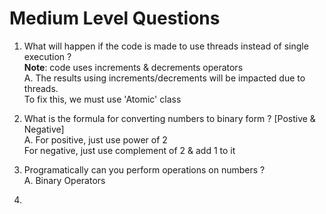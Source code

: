 # Medium Level Questions

1. What will happen if the code is made to use threads instead of single execution ? <br>
   **Note**: code uses increments & decrements operators <br>
A. The results using increments/decrements will be impacted due to threads. <br>
  To fix this, we must use 'Atomic' class

2. What is the formula for converting numbers to binary form ? [Postive & Negative] <br>
A. For positive, just use power of 2 <br>
   For negative, just use complement of 2 & add 1 to it <br>

3. Programatically can you perform operations on numbers ? <br>
A. Binary Operators

4. 
